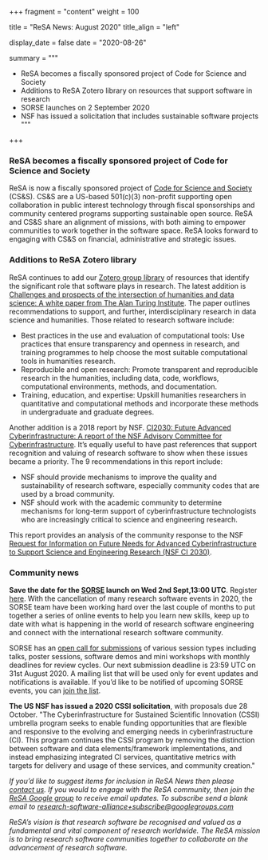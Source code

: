 +++
fragment = "content"
weight = 100

title = "ReSA News: August 2020"
title_align = "left"

display_date = false
date = "2020-08-26"

summary = """
* ReSA becomes a fiscally sponsored project of Code for Science and Society
* Additions to ReSA Zotero library on resources that support software in research
* SORSE launches on 2 September 2020
* NSF has issued a solicitation that includes sustainable software projects
"""

+++

### ReSA becomes a fiscally sponsored project of Code for Science and Society

ReSA is now a fiscally sponsored project of [Code for Science and Society](https://codeforscience.org/) (CS&S). CS&S are a
US-based 501(c)(3) non-profit supporting open collaboration in public interest technology
through fiscal sponsorships and community centered programs supporting sustainable open
source. ReSA and CS&S share an alignment of missions, with both aiming to empower
communities to work together in the software space. ReSA looks forward to engaging with
CS&S on financial, administrative and strategic issues.

### Additions to ReSA Zotero library

ReSA continues to add our [Zotero group library](https://www.zotero.org/groups/2400609/resa/library) of resources that identify the significant role that
software plays in research. The latest addition is [Challenges and prospects of the intersection of
humanities and data science: A white paper from The Alan Turing Institute](https://www.turing.ac.uk/news/what-can-humanities-do-data-science). The paper outlines
recommendations to support, and further, interdisciplinary research in data science and
humanities. Those related to research software include:

* Best practices in the use and evaluation of computational tools: Use practices that
ensure transparency and openness in research, and training programmes to help
choose the most suitable computational tools in humanities research.
* Reproducible and open research: Promote transparent and reproducible research in the
humanities, including data, code, workflows, computational environments, methods, and
documentation.
* Training, education, and expertise: Upskill humanities researchers in quantitative and
computational methods and incorporate these methods in undergraduate and graduate
degrees.

Another addition is a 2018 report by NSF. [CI2030: Future Advanced Cyberinfrastructure: A
report of the NSF Advisory Committee for Cyberinfrastructure](https://www.nsf.gov/cise/oac/ci2030/ACCI_CI2030Report_Approved_Pub.pdf). It’s equally useful to have past
references that support recognition and valuing of research software to show when these issues
became a priority. The 9 recommendations in this report include:

* NSF should provide mechanisms to improve the quality and sustainability of research
software, especially community codes that are used by a broad community.
* NSF should work with the academic community to determine mechanisms for long-term
support of cyberinfrastructure technologists who are increasingly critical to science and
engineering research.

This report provides an analysis of the community response to the NSF [Request for Information
on Future Needs for Advanced Cyberinfrastructure to Support Science and Engineering
Research (NSF CI 2030)](https://www.nsf.gov/pubs/2017/nsf17031/nsf17031.jsp).

### Community news

**Save the date for the [SORSE](https://sorse.github.io/) launch on Wed 2nd Sept,13:00 UTC**. Register [here](https://forms.gle/pNZ4X9tFWk361cR49). With the
cancellation of many research software events in 2020, the SORSE team have been working
hard over the last couple of months to put together a series of online events to help you learn
new skills, keep up to date with what is happening in the world of research software engineering
and connect with the international research software community.

SORSE has an [open call for submissions](https://sorse.github.io/programme/call-for-contributions) of various session types including talks, poster
sessions, software demos and mini workshops with monthly deadlines for review cycles. Our
next submission deadline is 23:59 UTC on 31st August 2020. A mailing list that will be used only
for event updates and notifications is available. If you’d like to be notified of upcoming SORSE
events, you can [join the list](https://www.listserv.dfn.de/sympa/subscribe/sorsenews).

**The US NSF has issued a 2020 CSSI solicitation**, with proposals due 28 October. "The
Cyberinfrastructure for Sustained Scientific Innovation (CSSI) umbrella program seeks to enable
funding opportunities that are flexible and responsive to the evolving and emerging needs in
cyberinfrastructure (CI). This program continues the CSSI program by removing the distinction
between software and data elements/framework implementations, and instead emphasizing
integrated CI services, quantitative metrics with targets for delivery and usage of these services,
and community creation."

*If you’d like to suggest items for inclusion in ReSA News then please [contact us](/contact). If you would to engage with the ReSA community, then join the [ReSA Google group](https://groups.google.com/forum/#!forum/research-software-alliance) to receive email updates. To subscribe send a blank email to [research-software-alliance+subscribe@googlegroups.com](mailto:research-software-alliance+subscribe@googlegroups.com)*

*ReSA’s vision is that research software be recognised and valued as a fundamental and vital component of research worldwide. The ReSA mission is to bring research software communities together to collaborate on the advancement of research software.*
